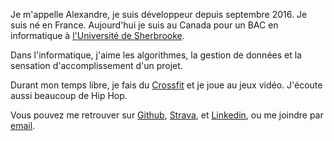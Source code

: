 <div class="blog-section">

  <p>Je m'appelle Alexandre, je suis développeur depuis septembre 2016. Je suis né en France. Aujourd'hui je suis au
  Canada pour un BAC en informatique à 
  <a href="https://www.usherbrooke.ca/"  rel="noopener noreferrer">l'Université de Sherbrooke</a>.
  </p>
  
  <p> Dans l'informatique, j'aime les algorithmes, la gestion de données et la sensation d'accomplissement d'un projet.</p>
  <p>Durant mon temps libre, je fais du
   <a href="https://www.crossfit.com/"  rel="noopener noreferrer">Crossfit</a> et je joue au jeux vidéo. J'écoute aussi beaucoup de Hip Hop.</p>
  
  <p>Vous pouvez me retrouver sur <a href="https://github.com/abeauquel" target="_blank"  rel="noopener noreferrer">Github</a>, <a
    href="https://www.strava.com/athletes/34896178" target="_blank">Strava</a>, et <a href="https://www.linkedin.com/in/alexandre-beauquel-85bb84150/?lipi=urn%3Ali%3Apage%3Ad_flagship3_search_srp_top%3B%2Btlh1tZFS2KIjKYDEdv1%2FA%3D%3D&licu=urn%3Ali%3Acontrol%3Ad_flagship3_search_srp_top-search_srp_result&lici=c79bFUZFRQKb9IRWiPTRrQ%3D%3D" target="_blank">Linkedin</a>, ou me joindre par <a
    href="mailto:beauquel.alexandre@gmail.com"  rel="noopener noreferrer">email</a>.</p>

  
</div>

